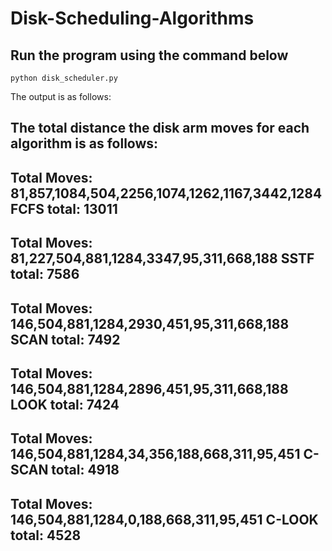 # Disk-Scheduling-Algorithms

## Run the program using the command below 
```
python disk_scheduler.py
```

The output is as follows: 

The total distance the disk arm moves for each algorithm is as follows:
---------------------------
Total Moves:  81,857,1084,504,2256,1074,1262,1167,3442,1284
FCFS total: 13011
---------------------------
Total Moves:  81,227,504,881,1284,3347,95,311,668,188
SSTF total: 7586
---------------------------
Total Moves:  146,504,881,1284,2930,451,95,311,668,188
SCAN total: 7492
---------------------------
Total Moves:  146,504,881,1284,2896,451,95,311,668,188
LOOK total: 7424
---------------------------
Total Moves:  146,504,881,1284,34,356,188,668,311,95,451
C-SCAN total: 4918
---------------------------
Total Moves:  146,504,881,1284,0,188,668,311,95,451
C-LOOK total: 4528
---------------------------

